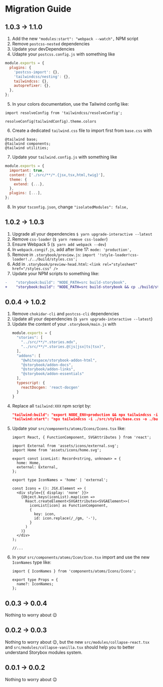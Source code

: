 # Migration Guide

## 1.0.3 → 1.1.0
1. Add the new `"modules:start": "webpack --watch",` NPM script
2. Remove `postcss-nested` dependencies
3. Update your devDependencies
4. Udapte your `postcss.config.js` with something like
  ```js
  module.exports = {
    plugins: {
      'postcss-import': {},
      'tailwindcss/nesting': {},
      tailwindcss: {},
      autoprefixer: {},
    },
  };
  ```
5. In your colors documentation, use the Tailwind config like:
  ```tsx
  import resolveConfig from 'tailwindcss/resolveConfig';

  resolveConfig(tailwindConfig).theme.colors
  ```
6. Create a dedicated `tailwind.css` file to import first from `base.css` with
  ```
  @tailwind base;
  @tailwind components;
  @tailwind utilities;
  ```
7. Update your `tailwind.config.js` with something like
  ```js
  module.exports = {
    important: true,
    content: ['./src/**/*.{jsx,tsx,html,twig}'],
    theme: {
      extend: {...},
    },
    plugins: [...],
  };
  ```
8. In your `tsconfig.json`, change `"isolatedModules": false,`

## 1.0.2 → 1.0.3

1. Upgrade all your dependencies `$ yarn upgrade-interactive --latest`
2. Remove `css-loader` (`$ yarn remove css-loader`)
3. Ensure Webpack 5 (`$ yarn add webpack --dev`)
4. In `webpack.congif.js`, add after line 17: `mode: 'production',`
5. Remove in `.storybook/preview.js`: `import '!style-loader!css-loader!./../build/styles.css';`
6. Add in `.storybook/preview-head.html`: `<link rel="stylesheet" href="/styles.css" />`
7. Update your NPM scripts to something like:
  ```diff
  -    "storybook:build": "NODE_PATH=src build-storybook",
  +    "storybook:build": "NODE_PATH=src build-storybook && cp ./build/styles.css ./storybook-static",
  ```

## 0.0.4 → 1.0.2

1. Remove `chokidar-cli` and `postcss-cli` dependencies
2. Update all your dependencies (`$ yarn upgrade-interactive --latest`)
3. Update the content of your `.storybook/main.js` with
    ```js
    module.exports = {
      "stories": [
        "../src/**/*.stories.mdx",
        "../src/**/*.stories.@(js|jsx|ts|tsx)",
      ],
      "addons": [
        "@whitespace/storybook-addon-html",
        "@storybook/addon-docs",
        "@storybook/addon-links",
        "@storybook/addon-essentials"
      ],
      typescript: {
        reactDocgen: 'react-docgen'
      }
    }
    ```
4. Replace all `tailwind:XXX` npm script by:
    ```json
    "tailwind:build": "export NODE_ENV=production && npx tailwindcss -i ./src/styles/base.css -o ./build/styles.css  --minify --purge='./src/**/*.tsx' --postcss",
    "tailwind:start": "npx tailwindcss -i ./src/styles/base.css -o ./build/styles.css --watch --jit --purge='./src/**/*.tsx' --postcss",
    ```
5. Update your `src/components/atoms/Icons/Icons.tsx` like:
    ```tsx
    import React, { FunctionComponent, SVGAttributes } from 'react';

    import External from 'assets/icons/external.svg';
    import Home from 'assets/icons/home.svg';

    export const iconList: Record<string, unknown> = {
      home: Home,
      external: External,
    };

    export type IconNames = 'home' | 'external';

    const Icons = (): JSX.Element => (
      <div style={{ display: 'none' }}>
        {Object.keys(iconList).map(icon =>
          React.createElement<SVGAttributes<SVGAElement>>(
            iconList[icon] as FunctionComponent,
            {
              key: icon,
              id: icon.replace(/_/gm, '-'),
            }
          )
        )}
      </div>
    );

    //...
    ```
6. In your `src/components/atoms/Icon/Icon.tsx` import and use the new `IconNames` type like:
    ```tsx
    import { IconNames } from 'components/atoms/Icons/Icons';

    export type Props = {
      name?: IconNames;
    };
    ```

## 0.0.3 → 0.0.4

Nothing to worry about 😉

## 0.0.2 → 0.0.3

Nothing to worry about 😉, but the new `src/modules/collapse-react.tsx` and `src/modules/collapse-vanilla.tsx` should help you to better understand Storybox modules system.

## 0.0.1 → 0.0.2

Nothing to worry about 😉